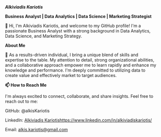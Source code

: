 _**Alkiviadis Kariotis**_
  
**Business Analyst | Data Analytics | Data Science | Marketing Strategist**

👋 Hi, I'm Alkiviadis Kariotis, and welcome to my GitHub profile! 
I'm a passionate Business Analyst with a strong background in Data Analytics,
Data Science, and Marketing Strategy.

**About Me**

👀 As a results-driven individual, I bring a unique blend of skills and expertise to the table. 
My attention to detail, strong organizational abilities, and a collaborative approach 
empower me to learn rapidly and enhance my knowledge and performance. 
I'm deeply committed to utilizing data to create value and effectively market to target audiences.

**📫 How to Reach Me**

I'm always excited to connect, collaborate, and share insights. Feel free to reach out to me:

GitHub: @alkisKariotis

LinkedIn: [Alkiviadis Kariotis](https://www.linkedin.com/in/alkiviadiskariotis/)https://www.linkedin.com/in/alkiviadiskariotis/

Email: alkis.kariotis@gmail.com
